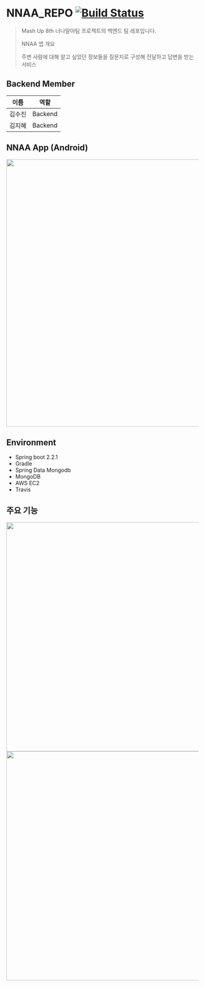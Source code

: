 # NNAA_REPO [![Build Status](https://travis-ci.org/mash-up-kr/NNAA_REPO.svg?branch=master)](https://travis-ci.org/mash-up-kr/NNAA_REPO)
> Mash Up 8th 너나알아팀 프로젝트의 백엔드 팀 레포입니다.
> 
>
> NNAA 앱 개요
> 
> 주변 사람에 대해 알고 싶었던 정보들을 질문지로 구성해 전달하고 답변을 받는 서비스


## Backend Member
이름 | 역할
:--: | :--:
김수진 | Backend 
김지혜 | Backend


## NNAA App (Android)
<img src="https://user-images.githubusercontent.com/15043840/79289940-b8c98500-7f05-11ea-9f87-cecf73671baf.png" width="700">


## Environment
- Spring boot 2.2.1
- Gradle
- Spring Data Mongodb
- MongoDB
- AWS EC2
- Travis


## 주요 기능
<img src="https://user-images.githubusercontent.com/15043840/79288114-d5af8980-7f00-11ea-9d83-557f0d7ce70f.png" width="600">
<img src="https://user-images.githubusercontent.com/15043840/79288169-0263a100-7f01-11ea-8e20-736a623ce7dd.png" width="600">


